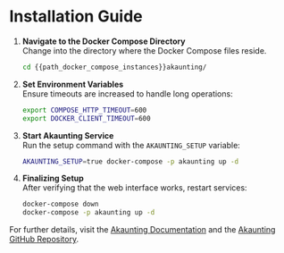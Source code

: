 # Installation Guide

1. **Navigate to the Docker Compose Directory**  
   Change into the directory where the Docker Compose files reside.
   ```bash
   cd {{path_docker_compose_instances}}akaunting/
   ```

2. **Set Environment Variables**  
   Ensure timeouts are increased to handle long operations:
   ```bash
   export COMPOSE_HTTP_TIMEOUT=600
   export DOCKER_CLIENT_TIMEOUT=600
   ```

3. **Start Akaunting Service**  
   Run the setup command with the `AKAUNTING_SETUP` variable:
   ```bash
   AKAUNTING_SETUP=true docker-compose -p akaunting up -d
   ```

4. **Finalizing Setup**  
   After verifying that the web interface works, restart services:
   ```bash
   docker-compose down
   docker-compose -p akaunting up -d
   ```

For further details, visit the [Akaunting Documentation](https://akaunting.com/) and the [Akaunting GitHub Repository](https://github.com/akaunting/docker).